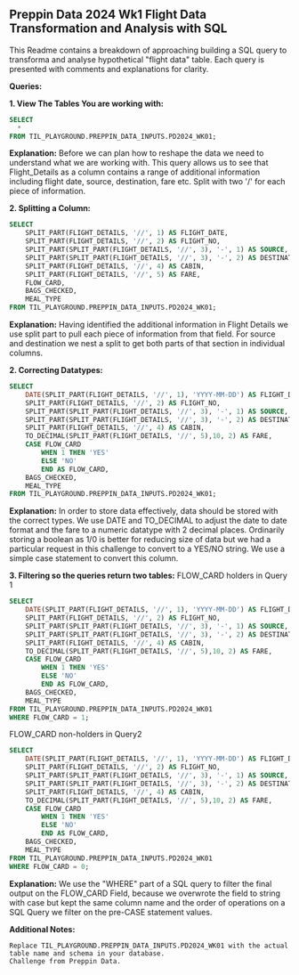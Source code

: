 ## Preppin Data 2024 Wk1 Flight Data Transformation and Analysis with SQL

This Readme contains a breakdown of approaching building a SQL query to transforma and analyse hypothetical "flight data" table. Each query is presented with comments and explanations for clarity.

**Queries:**

**1. View The Tables You are working with:**

```sql
SELECT
  *
FROM TIL_PLAYGROUND.PREPPIN_DATA_INPUTS.PD2024_WK01;
```
**Explanation:** Before we can plan how to reshape the data we need to understand what we are working with. This query allows us to see that Flight_Details as a column contains a range of additional information including flight date, source, destination, fare etc. Split with two '/' for each piece of information.

**2. Splitting a Column:**

```sql
SELECT 
    SPLIT_PART(FLIGHT_DETAILS, '//', 1) AS FLIGHT_DATE,
    SPLIT_PART(FLIGHT_DETAILS, '//', 2) AS FLIGHT_NO,
    SPLIT_PART(SPLIT_PART(FLIGHT_DETAILS, '//', 3), '-', 1) AS SOURCE,
    SPLIT_PART(SPLIT_PART(FLIGHT_DETAILS, '//', 3), '-', 2) AS DESTINATION,
    SPLIT_PART(FLIGHT_DETAILS, '//', 4) AS CABIN,
    SPLIT_PART(FLIGHT_DETAILS, '//', 5) AS FARE,
    FLOW_CARD, 
    BAGS_CHECKED, 
    MEAL_TYPE
FROM TIL_PLAYGROUND.PREPPIN_DATA_INPUTS.PD2024_WK01;
```
**Explanation:** Having identified the additional information in Flight Details we use split part to pull each piece of information from that field. For source and destination we nest a split to get both parts of that section in individual columns.

**2. Correcting Datatypes:**

```sql
SELECT 
    DATE(SPLIT_PART(FLIGHT_DETAILS, '//', 1), 'YYYY-MM-DD') AS FLIGHT_DATE,
    SPLIT_PART(FLIGHT_DETAILS, '//', 2) AS FLIGHT_NO,
    SPLIT_PART(SPLIT_PART(FLIGHT_DETAILS, '//', 3), '-', 1) AS SOURCE,
    SPLIT_PART(SPLIT_PART(FLIGHT_DETAILS, '//', 3), '-', 2) AS DESTINATION,
    SPLIT_PART(FLIGHT_DETAILS, '//', 4) AS CABIN,
    TO_DECIMAL(SPLIT_PART(FLIGHT_DETAILS, '//', 5),10, 2) AS FARE,
    CASE FLOW_CARD
        WHEN 1 THEN 'YES'
        ELSE 'NO'
        END AS FLOW_CARD, 
    BAGS_CHECKED, 
    MEAL_TYPE
FROM TIL_PLAYGROUND.PREPPIN_DATA_INPUTS.PD2024_WK01;
```
**Explanation:** In order to store data effectively, data should be stored with the correct types. We use DATE and TO_DECIMAL to adjust the date to date format and the fare to a numeric datatype with 2 decimal places. Ordinarily storing a boolean as 1/0 is better for reducing size of data but we had a particular request in this challenge to convert to a YES/NO string. We use a simple case statement to convert this column.

**3. Filtering so the queries return two tables:**
FLOW_CARD holders in Query 1
```sql
SELECT 
    DATE(SPLIT_PART(FLIGHT_DETAILS, '//', 1), 'YYYY-MM-DD') AS FLIGHT_DATE,
    SPLIT_PART(FLIGHT_DETAILS, '//', 2) AS FLIGHT_NO,
    SPLIT_PART(SPLIT_PART(FLIGHT_DETAILS, '//', 3), '-', 1) AS SOURCE,
    SPLIT_PART(SPLIT_PART(FLIGHT_DETAILS, '//', 3), '-', 2) AS DESTINATION,
    SPLIT_PART(FLIGHT_DETAILS, '//', 4) AS CABIN,
    TO_DECIMAL(SPLIT_PART(FLIGHT_DETAILS, '//', 5),10, 2) AS FARE,
    CASE FLOW_CARD
        WHEN 1 THEN 'YES'
        ELSE 'NO'
        END AS FLOW_CARD, 
    BAGS_CHECKED, 
    MEAL_TYPE
FROM TIL_PLAYGROUND.PREPPIN_DATA_INPUTS.PD2024_WK01
WHERE FLOW_CARD = 1;
```
FLOW_CARD non-holders in Query2
```sql
SELECT 
    DATE(SPLIT_PART(FLIGHT_DETAILS, '//', 1), 'YYYY-MM-DD') AS FLIGHT_DATE,
    SPLIT_PART(FLIGHT_DETAILS, '//', 2) AS FLIGHT_NO,
    SPLIT_PART(SPLIT_PART(FLIGHT_DETAILS, '//', 3), '-', 1) AS SOURCE,
    SPLIT_PART(SPLIT_PART(FLIGHT_DETAILS, '//', 3), '-', 2) AS DESTINATION,
    SPLIT_PART(FLIGHT_DETAILS, '//', 4) AS CABIN,
    TO_DECIMAL(SPLIT_PART(FLIGHT_DETAILS, '//', 5),10, 2) AS FARE,
    CASE FLOW_CARD
        WHEN 1 THEN 'YES'
        ELSE 'NO'
        END AS FLOW_CARD, 
    BAGS_CHECKED, 
    MEAL_TYPE
FROM TIL_PLAYGROUND.PREPPIN_DATA_INPUTS.PD2024_WK01
WHERE FLOW_CARD = 0;
```
**Explanation:** We use the "WHERE" part of a SQL query to filter the final output on the FLOW_CARD Field, because we overwrote the field to string with case but kept the same column name and the order of operations on a SQL Query we filter on the pre-CASE statement values.

**Additional Notes:**

    Replace TIL_PLAYGROUND.PREPPIN_DATA_INPUTS.PD2024_WK01 with the actual table name and schema in your database.
    Challenge from Preppin Data.

